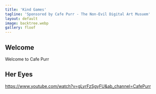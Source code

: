 ```yaml
---
title: 'Kind Games'
tagline: 'Sponsored by Cafe Purr - The Non-Evil Digital Art Musuem'
layout: default
image: backtree.webp
gallery: floof
---
```


## Welcome

Welcome to Cafe Purr

## Her Eyes

https://www.youtube.com/watch?v=gLyrFzSgyFU&ab_channel=CafePurr
